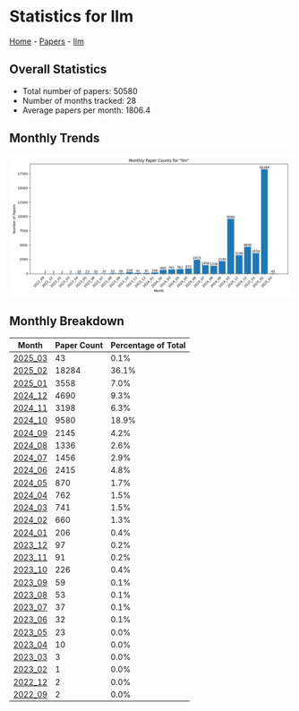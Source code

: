 # Statistics for llm

[Home](https://arxcompass.github.io) - [Papers](https://arxcompass.github.io/papers) - [llm](https://arxcompass.github.io/papers/llm)

## Overall Statistics

- Total number of papers: 50580
- Number of months tracked: 28
- Average papers per month: 1806.4

## Monthly Trends

![Monthly Paper Counts](monthly_stats.png)

## Monthly Breakdown

| Month | Paper Count | Percentage of Total |
| --- | --- | --- |
| [2025_03](./2025_03/papers_1.md) | 43 | 0.1% |
| [2025_02](./2025_02/papers_1.md) | 18284 | 36.1% |
| [2025_01](./2025_01/papers_1.md) | 3558 | 7.0% |
| [2024_12](./2024_12/papers_1.md) | 4690 | 9.3% |
| [2024_11](./2024_11/papers_1.md) | 3198 | 6.3% |
| [2024_10](./2024_10/papers_1.md) | 9580 | 18.9% |
| [2024_09](./2024_09/papers_1.md) | 2145 | 4.2% |
| [2024_08](./2024_08/papers_1.md) | 1336 | 2.6% |
| [2024_07](./2024_07/papers_1.md) | 1456 | 2.9% |
| [2024_06](./2024_06/papers_1.md) | 2415 | 4.8% |
| [2024_05](./2024_05/papers_1.md) | 870 | 1.7% |
| [2024_04](./2024_04/papers_1.md) | 762 | 1.5% |
| [2024_03](./2024_03/papers_1.md) | 741 | 1.5% |
| [2024_02](./2024_02/papers_1.md) | 660 | 1.3% |
| [2024_01](./2024_01/papers_1.md) | 206 | 0.4% |
| [2023_12](./2023_12/papers_1.md) | 97 | 0.2% |
| [2023_11](./2023_11/papers_1.md) | 91 | 0.2% |
| [2023_10](./2023_10/papers_1.md) | 226 | 0.4% |
| [2023_09](./2023_09/papers_1.md) | 59 | 0.1% |
| [2023_08](./2023_08/papers_1.md) | 53 | 0.1% |
| [2023_07](./2023_07/papers_1.md) | 37 | 0.1% |
| [2023_06](./2023_06/papers_1.md) | 32 | 0.1% |
| [2023_05](./2023_05/papers_1.md) | 23 | 0.0% |
| [2023_04](./2023_04/papers_1.md) | 10 | 0.0% |
| [2023_03](./2023_03/papers_1.md) | 3 | 0.0% |
| [2023_02](./2023_02/papers_1.md) | 1 | 0.0% |
| [2022_12](./2022_12/papers_1.md) | 2 | 0.0% |
| [2022_09](./2022_09/papers_1.md) | 2 | 0.0% |
